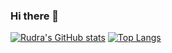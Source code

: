 ### Hi there 👋
[![Rudra's GitHub stats](https://github-readme-stats.vercel.app/api?username=Rudra-IITM&hide=stars&show_icons=true&theme=github_dark_dimmed)](https://github.com/Rudra-IITM/github-readme-stats)
     [![Top Langs](https://github-readme-stats.vercel.app/api/top-langs/?username=Rudra-IITM&layout=compact&theme=github_dark_dimmed&show_icons=true)](https://github.com/Rudra-IITM/github-readme-stats)
